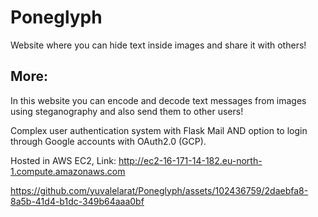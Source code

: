 
# Poneglyph

Website where you can hide text inside images and share it with others!


## More:
In this website you can encode and decode text messages from images using steganography and also send them to other users!

Complex user authentication system with Flask Mail AND option to login through Google accounts with OAuth2.0 (GCP).

Hosted in AWS EC2, Link: http://ec2-16-171-14-182.eu-north-1.compute.amazonaws.com


https://github.com/yuvalelarat/Poneglyph/assets/102436759/2daebfa8-8a5b-41d4-b1dc-349b64aaa0bf
